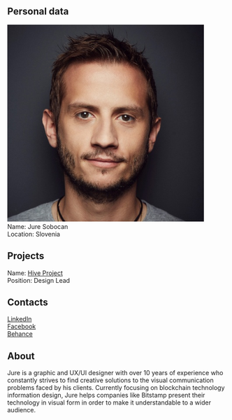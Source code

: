 ## Personal data
![ photo](photo/jure_sobocan.jpg)  
Name: Jure Sobocan    
Location: Slovenia
## Projects 
Name: [Hive Project](../projects/hive.md)  
Position: Design Lead 
## Contacts
[LinkedIn](https://www.linkedin.com/in/juresobocan/)  
[Facebook](https://www.facebook.com/jure.sobocan)  
[Behance](https://www.behance.net/jure_sobocan)  
## About
Jure is a graphic and UX/UI designer with over 10 years of experience who constantly strives to find creative solutions to the visual communication problems faced by his clients.
Currently focusing on blockchain technology information design, Jure helps companies like Bitstamp present their technology in visual form in order to make it understandable to a wider audience.
